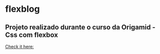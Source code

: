 # flexblog

## Projeto realizado durante o curso da Origamid - Css com flexbox



[Check it here: ](https://takayukikomatsu.github.io/flexblog/)
